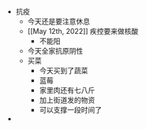 - 抗疫
    - 今天还是要注意休息
    - [[May 12th, 2022]] 疾控要来做核酸
        - 不能阳
    - 今天全家抗原阴性
    - 买菜
        - 今天买到了蔬菜
        - 蓝莓
        - 家里肉还有七八斤
        - 加上街道发的物资
        - 可以支撑一段时间了
- 
